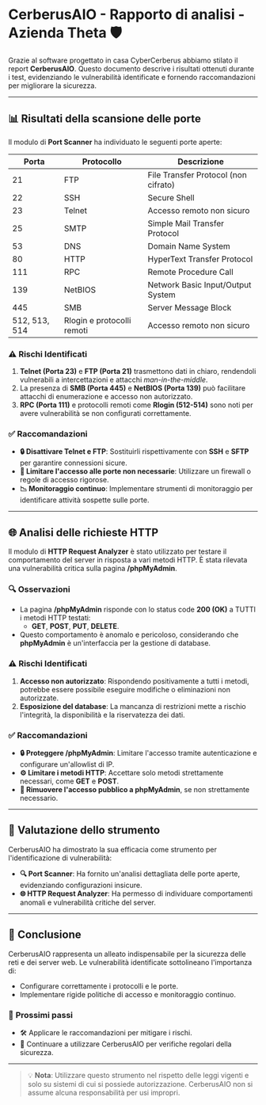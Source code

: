 # CerberusAIO - Rapporto di analisi - Azienda Theta 🛡️

Grazie al software progettato in casa CyberCerberus abbiamo stilato il report **CerberusAIO**. Questo documento descrive i risultati ottenuti durante i test, evidenziando le vulnerabilità identificate e fornendo raccomandazioni per migliorare la sicurezza.

---

## 📊 Risultati della scansione delle porte

Il modulo di **Port Scanner** ha individuato le seguenti porte aperte:

| Porta | Protocollo  | Descrizione                               |
|-------|-------------|-------------------------------------------|
| 21    | FTP         | File Transfer Protocol (non cifrato)     |
| 22    | SSH         | Secure Shell                             |
| 23    | Telnet      | Accesso remoto non sicuro                |
| 25    | SMTP        | Simple Mail Transfer Protocol            |
| 53    | DNS         | Domain Name System                       |
| 80    | HTTP        | HyperText Transfer Protocol              |
| 111   | RPC         | Remote Procedure Call                    |
| 139   | NetBIOS     | Network Basic Input/Output System        |
| 445   | SMB         | Server Message Block                     |
| 512, 513, 514 | Rlogin e protocolli remoti | Accesso remoto non sicuro            |

### ⚠️ **Rischi Identificati**
1. **Telnet (Porta 23)** e **FTP (Porta 21)** trasmettono dati in chiaro, rendendoli vulnerabili a intercettazioni e attacchi *man-in-the-middle*.
2. La presenza di **SMB (Porta 445)** e **NetBIOS (Porta 139)** può facilitare attacchi di enumerazione e accesso non autorizzato.
3. **RPC (Porta 111)** e protocolli remoti come **Rlogin (512-514)** sono noti per avere vulnerabilità se non configurati correttamente.

### ✅ **Raccomandazioni**
- **🔒 Disattivare Telnet e FTP**: Sostituirli rispettivamente con **SSH** e **SFTP** per garantire connessioni sicure.
- **🚫 Limitare l'accesso alle porte non necessarie**: Utilizzare un firewall o regole di accesso rigorose.
- **📉 Monitoraggio continuo**: Implementare strumenti di monitoraggio per identificare attività sospette sulle porte.

---

## 🌐 Analisi delle richieste HTTP

Il modulo di **HTTP Request Analyzer** è stato utilizzato per testare il comportamento del server in risposta a vari metodi HTTP. È stata rilevata una vulnerabilità critica sulla pagina **/phpMyAdmin**.

### 🔍 **Osservazioni**
- La pagina **/phpMyAdmin** risponde con lo status code **200 (OK)** a TUTTI i metodi HTTP testati:
  - **GET**, **POST**, **PUT**, **DELETE**.
- Questo comportamento è anomalo e pericoloso, considerando che **phpMyAdmin** è un'interfaccia per la gestione di database.

### ⚠️ **Rischi Identificati**
1. **Accesso non autorizzato**: Rispondendo positivamente a tutti i metodi, potrebbe essere possibile eseguire modifiche o eliminazioni non autorizzate.
2. **Esposizione del database**: La mancanza di restrizioni mette a rischio l'integrità, la disponibilità e la riservatezza dei dati.

### ✅ **Raccomandazioni**
- **🔒 Proteggere /phpMyAdmin**: Limitare l'accesso tramite autenticazione e configurare un'allowlist di IP.
- **⚙️ Limitare i metodi HTTP**: Accettare solo metodi strettamente necessari, come **GET** e **POST**.
- **🔐 Rimuovere l'accesso pubblico a phpMyAdmin**, se non strettamente necessario.

---

## 🧪 Valutazione dello strumento

CerberusAIO ha dimostrato la sua efficacia come strumento per l'identificazione di vulnerabilità:
- **🔍 Port Scanner**: Ha fornito un'analisi dettagliata delle porte aperte, evidenziando configurazioni insicure.
- **🌐 HTTP Request Analyzer**: Ha permesso di individuare comportamenti anomali e vulnerabilità critiche del server.

---

## 📌 Conclusione

CerberusAIO rappresenta un alleato indispensabile per la sicurezza delle reti e dei server web. Le vulnerabilità identificate sottolineano l'importanza di:
- Configurare correttamente i protocolli e le porte.
- Implementare rigide politiche di accesso e monitoraggio continuo.

### 🎯 **Prossimi passi**
- 🛠️ Applicare le raccomandazioni per mitigare i rischi.
- 🚀 Continuare a utilizzare CerberusAIO per verifiche regolari della sicurezza.

---

> 💡 **Nota**: Utilizzare questo strumento nel rispetto delle leggi vigenti e solo su sistemi di cui si possiede autorizzazione. CerberusAIO non si assume alcuna responsabilità per usi impropri.
